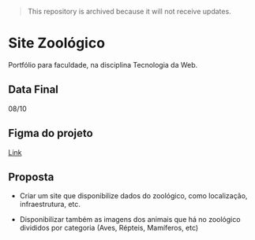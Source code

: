 > This repository is archived because it will not receive updates.

# Site Zoológico

Portfólio para faculdade, na disciplina Tecnologia da Web.

## Data Final

08/10

## Figma do projeto

[Link](https://www.figma.com/file/VxL7AvlIluR6u8hdbzP7jo/Site-zool%C3%B3gico?node-id=0%3A1)

## Proposta

- Criar um site que disponibilize dados do zoológico, como localização, infraestrutura, etc.

- Disponibilizar também as imagens dos animais que há no zoológico divididos por categoria (Aves, Répteis, Mamíferos, etc)
